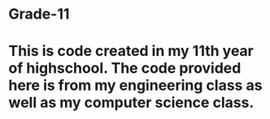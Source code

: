 # Grade-11
# This is code created in my 11th year of highschool.  The code provided here is from my engineering class as well as my computer science class.
